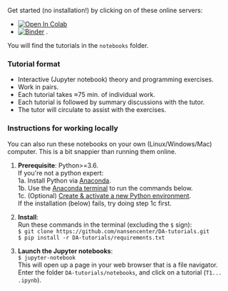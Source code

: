 Get started (no installation!) by clicking on of these online servers:

- [![Open In Colab](https://colab.research.google.com/assets/colab-badge.svg)](http://colab.research.google.com/github/nansencenter/DA-tutorials/blob/Colab)
- [![Binder](https://mybinder.org/badge_logo.svg)](https://mybinder.org/v2/gh/nansencenter/DA-tutorials/master)
.

You will find the tutorials in the `notebooks` folder.


### Tutorial format
<!--
! 
! Previews notebooks/resources/getting_started/*.svg
! 
-->

<!---![Getting started 1](./notebooks/resources/getting_started/intro1.svg)-->
<!---![Getting started 2](./notebooks/resources/getting_started/intro2.svg)-->
<!---![Getting started 4](./notebooks/resources/getting_started/intro4.svg)-->

* Interactive (Jupyter notebook) theory and programming exercises.
* Work in pairs.
* Each tutorial takes ≈75 min. of individual work.
* Each tutorial is followed by summary discussions with the tutor.
* The tutor will circulate to assist with the exercises.

### Instructions for working locally
You can also run these notebooks on your own (Linux/Windows/Mac) computer.
This is a bit snappier than running them online.

1. **Prerequisite**: Python>=3.6.  
   If you're not a python expert:  
   1a. Install Python via [Anaconda](https://www.anaconda.com/download).  
   1b. Use the [Anaconda terminal](https://docs.conda.io/projects/conda/en/latest/user-guide/getting-started.html#starting-conda) to run the commands below.  
   1c. (Optional) [Create & activate a new Python environment](https://docs.conda.io/projects/conda/en/latest/user-guide/getting-started.html#managing-environments).  
   If the installation (below) fails, try doing step 1c first.

2. **Install**:  
   Run these commands in the terminal (excluding the `$` sign):  
   `$ git clone https://github.com/nansencenter/DA-tutorials.git`  
   `$ pip install -r DA-tutorials/requirements.txt`  

3. **Launch the Jupyter notebooks**:  
   `$ jupyter-notebook`  
   This will open up a page in your web browser that is a file navigator.  
   Enter the folder `DA-tutorials/notebooks`, and click on a tutorial (`T1... .ipynb`).
